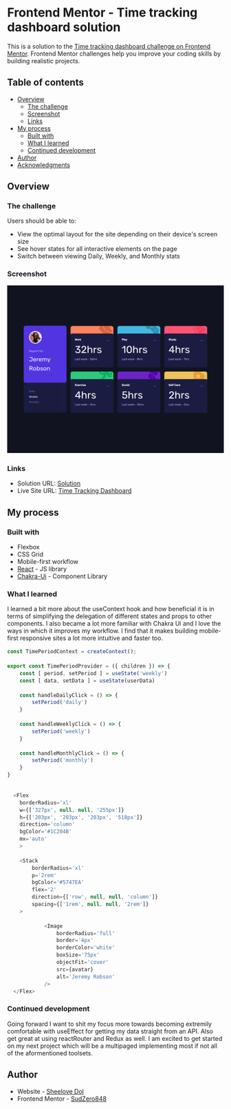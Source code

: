 # Frontend Mentor - Time tracking dashboard solution

This is a solution to the [Time tracking dashboard challenge on Frontend Mentor](https://www.frontendmentor.io/challenges/time-tracking-dashboard-UIQ7167Jw). Frontend Mentor challenges help you improve your coding skills by building realistic projects. 

## Table of contents

- [Overview](#overview)
  - [The challenge](#the-challenge)
  - [Screenshot](#screenshot)
  - [Links](#links)
- [My process](#my-process)
  - [Built with](#built-with)
  - [What I learned](#what-i-learned)
  - [Continued development](#continued-development)
- [Author](#author)
- [Acknowledgments](#acknowledgments)



## Overview

### The challenge

Users should be able to:

- View the optimal layout for the site depending on their device's screen size
- See hover states for all interactive elements on the page
- Switch between viewing Daily, Weekly, and Monthly stats

### Screenshot

![](Time-Tracking-Dashboard.PNG)

### Links

- Solution URL: [Solution](https://www.frontendmentor.io/solutions/responsive-time-tracking-dashboard-with-react-and-chakra-ui-utOsmaiis-)
- Live Site URL: [Time Tracking Dashboard](https://habit-timetracker-dashboard.netlify.app/)

## My process

### Built with


- Flexbox
- CSS Grid
- Mobile-first workflow
- [React](https://reactjs.org/) - JS library
- [Chakra-Ui](https://chakra-ui.com/) - Component Library

### What I learned



I learned a bit more about the useContext hook and how beneficial it is in terms of simplifying the delegation of different states and props to other components. I also became a lot more familiar with Chakra Ui and I love the ways in which it improves my workflow. I find that it makes building mobile-first responsive sites a lot more intuitive and faster too. 



```js
const TimePeriodContext = createContext();

export const TimePeriodProvider = ({ children }) => {
    const [ period, setPeriod ] = useState('weekly')
    const [ data, setData ] = useState(userData) 

    const handleDailyClick = () => {
        setPeriod('daily')
    }

    const handleWeeklyClick = () => {
        setPeriod('weekly')
    }

    const handleMonthlyClick = () => {
        setPeriod('monthly')
    }
}
```

```js

  <Flex
    borderRadius='xl'
    w={['327px', null, null, '255px']} 
    h={['203px', '203px', '203px', '518px']}
    direction='column'
    bgColor='#1C204B'
    mx='auto'
    >

    <Stack 
        borderRadius='xl'
        p='2rem' 
        bgColor='#5747EA'
        flex='2'
        direction={['row', null, null, 'column']}
        spacing={['1rem', null, null, '2rem']}
    >
        
            <Image 
                borderRadius='full'
                border='4px'
                borderColor='white'
                boxSize='75px' 
                objectFit='cover'
                src={avatar}
                alt='Jeremy Robson'
            />
  </Flex>
```


### Continued development

Going forward I want to shit my focus more towards becoming extremily comfortable with useEffect for getting my data straight from an API. Also get great at using reactRouter and Redux as well. I am excited to get started on my next project which will be a multipaged implementing most if not all of the aformentioned toolsets. 


## Author

- Website - [Sheelove Dol](https://www.sheelovedol.com)
- Frontend Mentor - [SudZero848](https://www.frontendmentor.io/profile/SudZero848)



